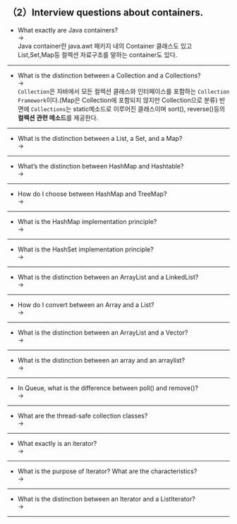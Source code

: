 ## （2）Interview questions about containers.
* What exactly are Java containers?<br>
-><br>
Java container란 java.awt 패키지 내의 Container 클래스도 있고 List,Set,Map등 컬렉션 자료구조를 말하는 container도 있다.
 ***
* What is the distinction between a Collection and a Collections?<br>
-><br>
`Collection`은 자바에서 모든 컬렉션 클래스와 인터페이스를 포함하는 `Collection Framework`이다.(Map은 Collection에 포함되지 않지만 Collection으로 분류) 반면에 `Collections`는 static메소드로 이루어진 클래스이며 sort(), reverse()등의 <b>컬렉션 관련 메소드</b>를 제공한다.
***
* What is the distinction between a List, a Set, and a Map?<br>
-><br>

***
* What’s the distinction between HashMap and Hashtable?<br>
-><br>

***
* How do I choose between HashMap and TreeMap?<br>
-><br>

***
* What is the HashMap implementation principle?<br>
-><br>

***
* What is the HashSet implementation principle?<br>
-><br>

***
* What is the distinction between an ArrayList and a LinkedList?<br>
-><br>

***
* How do I convert between an Array and a List?<br>
-><br>

***
* What is the distinction between an ArrayList and a Vector?<br>
-><br>

***
* What is the distinction between an array and an arraylist?<br>
-><br>

***
* In Queue, what is the difference between poll() and remove()?<br>
-><br>

***
* What are the thread-safe collection classes?<br>
-><br>

***
* What exactly is an iterator?<br>
-><br>

***
* What is the purpose of Iterator? What are the characteristics?<br>
-><br>

***
* What is the distinction between an Iterator and a ListIterator?<br>
-><br>

***

